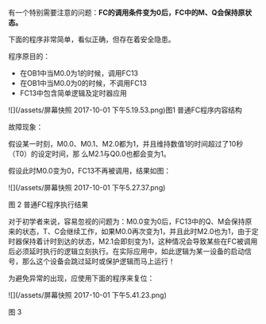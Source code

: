 有一个特别需要注意的问题：**FC的调用条件变为0后，FC中的M、Q会保持原状态。**

下面的程序非常简单，看似正确，但存在着安全隐患。

程序原目的：

* 在OB1中当M0.0为1的时候，调用FC13
* 在OB1中当M0.0为0的时候，不调用FC13
* FC13中包含简单逻辑及定时器应用

![](/assets/屏幕快照 2017-10-01 下午5.19.53.png)图1 普通FC程序内容结构

故障现象：

假设某一时刻，M0.0、M0.1、M2.0都为1，并且维持数值1的时间超过了10秒（T0）的设定时间，那 么M2.1与Q0.0也都会变为1。

假设此时M0.0变为0，FC13不再被调用，结果如图：

![](/assets/屏幕快照 2017-10-01 下午5.27.37.png)

图 2 普通FC程序执行结果

对于初学者来说，容易忽视的问题为：M0.0变为0后，FC13中的Q、M会保持原来的状态，T、C会继续工作，如果M0.0再次变为1，并且此时M2.0也为1，由于定时器保持着计时到达的状态，M2.1会即刻变为1，这种情况会导致某些在FC被调用后必须延时执行的逻辑立刻执行。在实际应用中，如此逻辑为某一设备的启动信号，那么这个设备会跳过延时或保护逻辑而马上运行！

为避免异常的出现，应使用下面的程序来复位：

![](/assets/屏幕快照 2017-10-01 下午5.41.23.png)

图 3



